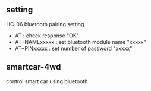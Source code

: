 ﻿
## setting

HC-06 bluetooth pairing setting

* AT : check response "OK"
* AT+NAMExxxxx : set bluetooth module name "xxxxx"
* AT+PINxxxxx : set number of password "xxxxx"


## smartcar-4wd

control smart car using bluetooth

  